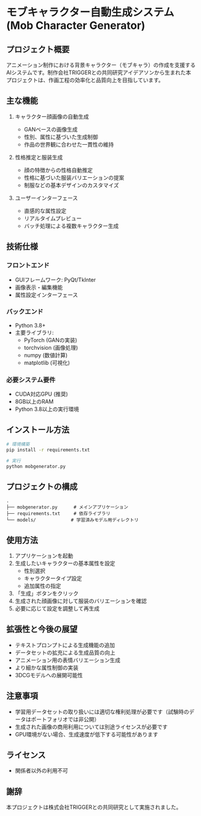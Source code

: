 # モブキャラクター自動生成システム (Mob Character Generator)

## プロジェクト概要
アニメーション制作における背景キャラクター（モブキャラ）の作成を支援するAIシステムです。制作会社TRIGGERとの共同研究アイデアソンから生まれた本プロジェクトは、作画工程の効率化と品質向上を目指しています。

## 主な機能
1. キャラクター顔画像の自動生成
   - GANベースの画像生成
   - 性別、属性に基づいた生成制御
   - 作品の世界観に合わせた一貫性の維持

2. 性格推定と服装生成
   - 顔の特徴からの性格自動推定
   - 性格に基づいた服装バリエーションの提案
   - 制服などの基本デザインのカスタマイズ

3. ユーザーインターフェース
   - 直感的な属性設定
   - リアルタイムプレビュー
   - バッチ処理による複数キャラクター生成

## 技術仕様
### フロントエンド
- GUIフレームワーク: PyQt/TkInter
- 画像表示・編集機能
- 属性設定インターフェース

### バックエンド
- Python 3.8+
- 主要ライブラリ:
  - PyTorch (GANの実装)
  - torchvision (画像処理)
  - numpy (数値計算)
  - matplotlib (可視化)

### 必要システム要件
- CUDA対応GPU (推奨)
- 8GB以上のRAM
- Python 3.8以上の実行環境

## インストール方法
```bash
# 環境構築
pip install -r requirements.txt

# 実行
python mobgenerator.py
```

## プロジェクトの構成
```
.
├── mobgenerator.py      # メインアプリケーション
├── requirements.txt     # 依存ライブラリ
└── models/             # 学習済みモデル用ディレクトリ
```

## 使用方法
1. アプリケーションを起動
2. 生成したいキャラクターの基本属性を設定
   - 性別選択
   - キャラクタータイプ設定
   - 追加属性の指定
3. 「生成」ボタンをクリック
4. 生成された顔画像に対して服装のバリエーションを確認
5. 必要に応じて設定を調整して再生成

## 拡張性と今後の展望
- テキストプロンプトによる生成機能の追加
- データセットの拡充による生成品質の向上
- アニメーション用の表情バリエーション生成
- より細かな属性制御の実装
- 3DCGモデルへの展開可能性

## 注意事項
- 学習用データセットの取り扱いには適切な権利処理が必要です（試験時のデータはポートフォリオでは非公開）
- 生成された画像の商用利用については別途ライセンスが必要です
- GPU環境がない場合、生成速度が低下する可能性があります

## ライセンス
- 関係者以外の利用不可

## 謝辞
本プロジェクトは株式会社TRIGGERとの共同研究として実施されました。